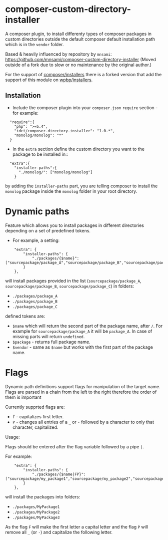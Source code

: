 composer-custom-directory-installer
===================================

A composer plugin, to install differenty types of composer packages in custom directories outside the default composer default installation path which is in the `vendor` folder.

Based & heavily influenced by repository by `mnsami`:
https://github.com/mnsami/composer-custom-directory-installer
(Moved outside of a fork due to slow or no maintenance by the original author.)  

For the support of [composer/installers](https://github.com/composer/installers/) there is a forked version that add the support of this module on [wpbp/installers](https://github.com/WPBP/installers).

Installation
------------

- Include the composer plugin into your `composer.json` `require` section - for example:

```
  "require":{
    "php": ">=5.4",
    "idct/composer-directory-installer": "1.0.*",
    "monolog/monolog": "*"
  }
```

- In the `extra` section define the custom directory you want to the package to be installed in::

```
  "extra":{
    "installer-paths":{
      "./monolog/": ["monolog/monolog"]
    }
```

 by adding the `installer-paths` part, you are telling composer to install the `monolog` package inside the `monolog` folder in your root directory.

Dynamic paths
=============

Feature which allows you to install packages in different directories depending on a set of predefined tokens.

- For example, a setting:

```
    "extra": {
        "installer-paths": {
            "./packages/{$name}": ["sourcepackage/package_A","sourcepackage/package_B","sourcepackage/package_B"]
        }
    },
```

will install packages provided in the list (`sourcepackage/package_A`, `sourcepackage/package_B`, `sourcepackage/package_C`) in folders:

* `./packages/package_A`
* `./packages/package_B`
* `./packages/package_C`

defined tokens are:

* `$name` which will return the second part of the package name, after `/`. For example for `sourcepackage/package_A` it will be `package_A`. In case of missing parts will return `undefined`.
* `$package` - returns full package name.
* `$vendor` - same as `$name` but works with the first part of the package name.

Flags
=====

Dynamic path definitions support flags for manipulation of the target name. Flags are parsed in a chain from the left to the right therefore the order of them is important

Currently supprted flags are:

* `F` - capitalizes first letter.
* `P` - changes all entries of a `_` or `-` followed by a character to only that character, capitalized.

Usage:

Flags should be entered after the flag variable followed by a pipe `|`.

For example:

```
    "extra": {
        "installer-paths": {
            "./packages/{$name|FP}": ["sourcepackage/my_package1","sourcepackage/my_package2","sourcepackage/my_package3"]
        }
    },
```

will install the packages into folders:

* `./packages/MyPackage1`
* `./packages/MyPackage2`
* `./packages/MyPackage3`

As the flag `F` will make the first letter a capital letter and the flag `P` will remove all `_` (or `-`) and capitalize the following letter.


